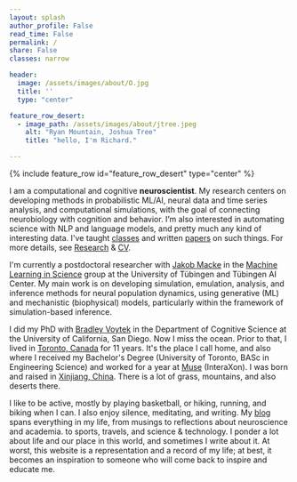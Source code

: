 ```yaml
---
layout: splash
author_profile: False
read_time: False
permalink: /
share: False
classes: narrow

header:
  image: /assets/images/about/O.jpg
  title: ''  
  type: "center"

feature_row_desert:
  - image_path: /assets/images/about/jtree.jpeg
    alt: "Ryan Mountain, Joshua Tree"
    title: "hello, I'm Richard."

---
```

<a name="about"></a>
{% include feature_row id="feature_row_desert" type="center" %}

I am a computational and cognitive **neuroscientist**. My research centers on developing methods in probabilistic ML/AI, neural data and time series analysis, and computational simulations, with the goal of connecting neurobiology with cognition and behavior. I’m also interested in automating science with NLP and language models, and pretty much any kind of interesting data. I've taught [classes][cogs118c] and written [papers][gscholar_rgao] on such things. For more details, see [Research][research] & [CV][cv].

I'm currently a postdoctoral researcher with [Jakob Macke][jhm_twitter] in the [Machine Learning in Science][lab] group at the University of Tübingen and Tübingen AI Center. My main work is on developing simulation, emulation, analysis, and inference methods for neural population dynamics, using generative (ML) and mechanistic (biophysical) models, particularly within the framework of simulation-based inference.

I did my PhD with [Bradley Voytek][bv_twitter] in the Department of Cognitive Science at the University of California, San Diego. Now I miss the ocean. Prior to that, I lived in [Toronto, Canada][toronto] for 11 years. It's the place I call home, and also where I received my Bachelor's Degree (University of Toronto, BASc in Engineering Science) and worked for a year at [Muse][interaxon] (InteraXon). I was born and raised in [Xinjiang, China][xinjiang]. There is a lot of grass, mountains, and also deserts there.

I like to be active, mostly by playing basketball, or hiking, running, and biking when I can. I also enjoy silence, meditating, and writing. My [blog][blog] spans everything in my life, from musings to reflections about neuroscience and academia. to sports, travels, and science & technology. I ponder a lot about life and our place in this world, and sometimes I write about it. At worst, this website is a representation and a record of my life; at best, it becomes an inspiration to someone who will come back to inspire and educate me.



<!-- ---
---
### Some Highlighted Blog Posts

Stuff that you might find useful:
- [Tutorial on the Hilbert Transform][hilbert]
- [Building a Jekyll blog/GitHub Pages (this) website][jekyll]
- [Review of major reference managers (circa 2018)][refmanagement]
- [Notes from Cosyne 2019][cosyne19]

Stuff I will always argue with people about:
- [On the causal role of neural oscillations][epiphenomenal]
- [Looking past ourselves in neuroscience][objectivity]
- [On theory and the reproducibility crisis][reproducibility]
- [We don't understand cognition][cognition]
- [Combatting bias in science][bias]

PhD Reflections:
- [Year 1 Part 1][year1-1], [Part 2][year1-2]
- [Year 2][year2]
- [Year 3.5][year3] -->


[research]: /research
[blog]: /blog
[cv]: /assets/docs/cv.pdf
[gscholar_rgao]:https://scholar.google.com/citations?hl=en&user=a2o9IKYAAAAJ&view_op=list_works&authuser=1&sortby=pubdate
[cogs118c]:https://github.com/rdgao/cogs118c
[lab]: https://www.mackelab.org/
[toronto]: https://www.google.com/maps/place/Toronto,+ON,+Canada/@43.6570321,-79.6010345,10z/data=!3m1!4b1!4m5!3m4!1s0x89d4cb90d7c63ba5:0x323555502ab4c477!8m2!3d43.653226!4d-79.3831843
[xinjiang]: https://www.google.com/maps/place/Xinjiang,+China/@41.4234964,75.9557332,5z/data=!3m1!4b1!4m5!3m4!1s0x3806008cfd7b4dab:0xa84116ec366707a1!8m2!3d42.5246357!4d87.5395855
[jhm_twitter]: https://twitter.com/jakhmack
[bv_twitter]: https://voyteklab.com/
[interaxon]: https://choosemuse.com/

<!-- highlighted blogs -->
[jekyll]:/jekyll-website-blog/
[cosyne19]:/COSYNE19/
[hilbert]:/roemerhasit_Hilbert_Transform/
[refmanagement]:/reference-managers/

[epiphenomenal]:/epiphenomenal-oscillations/
[objectivity]:/what-is-the-hardest-scientific-endeavor-of-all-answer-neuroscience/
[reproducibility]:how-good-theory-in-neuroscience-can-avert-the-reproducibility-crisis/
[cognition]:/what-even-is-cogsci/
[bias]:/combatting-bias-in-science/

[year1-1]:/year-1-part-1/
[year1-2]:/year-1-part-2/
[year2]:/year-2/
[year3]:/year-3-and-a-half/
